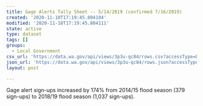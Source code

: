 ```yaml
---
title: Gage Alerts Tally Sheet -- 5/14/2019 (confirmed 7/16/2019)
created: '2020-11-10T17:19:45.804104'
modified: '2020-11-10T17:19:45.804111'
state: active
type: dataset
tags: []
groups:
  - Local Government
csv_url: 'https://data.wa.gov/api/views/3p3u-qc84/rows.csv?accessType=DOWNLOAD'
json_url: 'https://data.wa.gov/api/views/3p3u-qc84/rows.json?accessType=DOWNLOAD'
layout: post

---
```

Gage alert sign-ups increased by 174% from 2014/15 flood season (379 sign-ups) to 2018/19 flood season (1,037 sign-ups).
